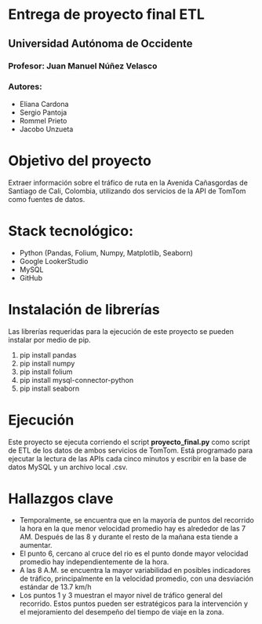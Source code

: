 # Entrega de proyecto final ETL
## Universidad Autónoma de Occidente
### Profesor: Juan Manuel Núñez Velasco
### Autores:
- Eliana Cardona
- Sergio Pantoja
- Rommel Prieto
- Jacobo Unzueta


# Objetivo del proyecto
Extraer información sobre el tráfico de ruta en la Avenida Cañasgordas de Santiago de Cali, Colombia, utilizando dos servicios de la API de TomTom como fuentes de datos.

# Stack tecnológico:
- Python (Pandas, Folium, Numpy, Matplotlib, Seaborn)
- Google LookerStudio
- MySQL
- GitHub

# Instalación de librerías
Las librerías requeridas para la ejecución de este proyecto se pueden instalar por medio de pip. 
1. pip install pandas
2. pip install numpy
3. pip install folium
4. pip install mysql-connector-python
5. pip install seaborn

# Ejecución
Este proyecto se ejecuta corriendo el script **proyecto_final.py** como script de ETL de los datos de ambos servicios de TomTom. Está programado para ejecutar la lectura de las APIs cada cinco minutos y escribir en la base de datos MySQL y un archivo local .csv.

# Hallazgos clave
- Temporalmente, se encuentra que en la mayoría de puntos del recorrido la hora en la que menor velocidad promedio hay es alrededor de las 7 AM. Después de las 8 y durante el resto de la mañana esta tiende a aumentar.
- El punto 6, cercano al cruce del rio es el punto donde mayor velocidad promedio hay independientemente de la hora.
- A las 8 A.M. se encuentra la mayor variabilidad en posibles indicadores de tráfico, principalmente en la velocidad promedio, con una desviación estándar de 13.7 km/h
- Los puntos 1 y 3 muestran el mayor nivel de tráfico general del recorrido. Estos puntos pueden ser estratégicos para la intervención y el mejoramiento del desempeño del tiempo de viaje en la zona.